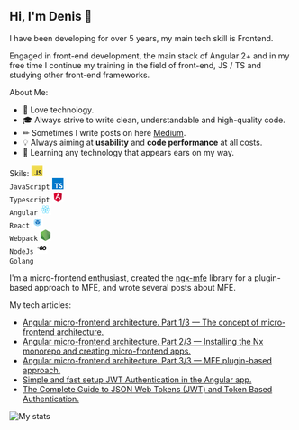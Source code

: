 ## Hi, I'm Denis 👋 

I have been developing for over 5 years, my main tech skill is Frontend.

Engaged in front-end development, the main stack of Angular 2+ and in my free time I continue my training in the field of front-end, JS / TS and studying other front-end frameworks.

About Me:
- 🖤 Love technology.
- 🎓 Always strive to write clean, understandable and high-quality code.
- ✏ Sometimes I write posts on here [Medium](https://dekh.medium.com/).
- 💡 Always aiming at  **usability** and **code performance** at all costs.
- 📖 Learning any technology that appears ears on my way.

Skils:
<code><img height="20" src="https://raw.githubusercontent.com/github/explore/80688e429a7d4ef2fca1e82350fe8e3517d3494d/topics/javascript/javascript.png"> JavaScript</code>
<code><img height="20" src="https://raw.githubusercontent.com/github/explore/80688e429a7d4ef2fca1e82350fe8e3517d3494d/topics/typescript/typescript.png"> Typescript</code>
<code><img height="20" src="https://raw.githubusercontent.com/github/explore/80688e429a7d4ef2fca1e82350fe8e3517d3494d/topics/angular/angular.png"> Angular</code>
<code><img height="20" src="https://raw.githubusercontent.com/github/explore/80688e429a7d4ef2fca1e82350fe8e3517d3494d/topics/react/react.png"> React</code>
<code><img height="20" src="https://raw.githubusercontent.com/github/explore/80688e429a7d4ef2fca1e82350fe8e3517d3494d/topics/webpack/webpack.png"> Webpack</code>
<code><img height="20" src="https://raw.githubusercontent.com/github/explore/80688e429a7d4ef2fca1e82350fe8e3517d3494d/topics/nodejs/nodejs.png"> NodeJs</code>
<code><img height="20" src="https://raw.githubusercontent.com/github/explore/80688e429a7d4ef2fca1e82350fe8e3517d3494d/topics/go/go.png"> Golang</code>

I'm a micro-frontend enthusiast, created the [ngx-mfe](https://github.com/dkhrunov/ngx-mfe) library for a plugin-based approach to MFE, and wrote several posts about MFE.

My tech articles:
- [Angular micro-frontend architecture. Part 1/3 — The concept of micro-frontend architecture.](https://dekh.medium.com/angular-micro-frontend-architecture-part-1-3-the-concept-of-micro-frontend-architecture-2ff56a5ac264)
- [Angular micro-frontend architecture. Part 2/3 — Installing the Nx monorepo and creating micro-frontend apps.](https://dekh.medium.com/angular-micro-frontend-architecture-part-2-3-installing-the-nx-monorepo-and-creating-mfe-app-9defbd2f9c3b)
- [Angular micro-frontend architecture. Part 3/3 — MFE plugin-based approach.](https://dekh.medium.com/angular-micro-frontend-architecture-part-3-3-mfe-plugin-based-approach-f36dc9849b0)
- [Simple and fast setup JWT Authentication in the Angular app.](https://dekh.medium.com/simple-and-fast-setup-jwt-authentication-in-the-angular-app-2ea9004fbbde)
- [The Complete Guide to JSON Web Tokens (JWT) and Token Based Authentication.](https://dekh.medium.com/the-complete-guide-to-json-web-tokens-jwt-and-token-based-authentication-32501cb5125c)

![My stats](https://github-readme-stats.vercel.app/api?username=dkhrunov&theme=default_repocard&show_icons=true)
